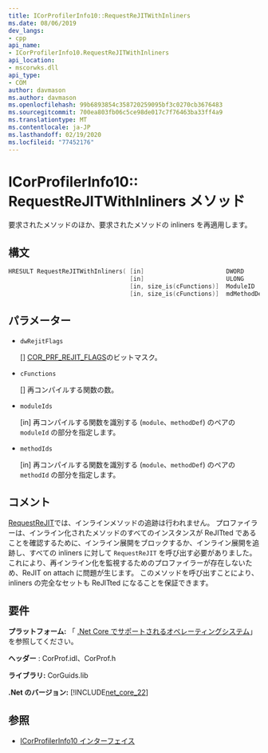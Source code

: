 ```yaml
---
title: ICorProfilerInfo10::RequestReJITWithInliners
ms.date: 08/06/2019
dev_langs:
- cpp
api_name:
- ICorProfilerInfo10.RequestReJITWithInliners
api_location:
- mscorwks.dll
api_type:
- COM
author: davmason
ms.author: davmason
ms.openlocfilehash: 99b6893854c358720259095bf3c0270cb3676483
ms.sourcegitcommit: 700ea803fb06c5ce98de017c7f76463ba33ff4a9
ms.translationtype: MT
ms.contentlocale: ja-JP
ms.lasthandoff: 02/19/2020
ms.locfileid: "77452176"
---
```

# <a name="icorprofilerinfo10requestrejitwithinliners-method"></a>ICorProfilerInfo10:: RequestReJITWithInliners メソッド

要求されたメソッドのほか、要求されたメソッドの inliners を再適用します。

## <a name="syntax"></a>構文

```cpp
HRESULT RequestReJITWithInliners( [in]                       DWORD       dwRejitFlags,
                                  [in]                       ULONG       cFunctions,
                                  [in, size_is(cFunctions)]  ModuleID    moduleIds[],
                                  [in, size_is(cFunctions)]  mdMethodDef methodIds[]);
```

## <a name="parameters"></a>パラメーター

- `dwRejitFlags`

  \[] [COR_PRF_REJIT_FLAGS](cor-prf-rejit-flags-enumeration.md)のビットマスク。

- `cFunctions`

  \[] 再コンパイルする関数の数。

- `moduleIds`

  \[in] 再コンパイルする関数を識別する (`module`、`methodDef`) のペアの `moduleId` の部分を指定します。

- `methodIds`

  \[in] 再コンパイルする関数を識別する (`module`、`methodDef`) のペアの `methodId` の部分を指定します。

## <a name="remarks"></a>コメント

[RequestReJIT](icorprofilerinfo4-requestrejit-method.md)では、インラインメソッドの追跡は行われません。 プロファイラーは、インライン化されたメソッドのすべてのインスタンスが ReJITted であることを確認するために、インライン展開をブロックするか、インライン展開を追跡し、すべての inliners に対して `RequestReJIT` を呼び出す必要がありました。 これにより、再インライン化を監視するためのプロファイラーが存在しないため、ReJIT on attach に問題が生じます。 このメソッドを呼び出すことにより、inliners の完全なセットも ReJITted になることを保証できます。

## <a name="requirements"></a>要件

**プラットフォーム:** 「 [.Net Core でサポートされるオペレーティングシステム](../../../core/install/dependencies.md?pivots=os-windows)」を参照してください。

**ヘッダー** : CorProf.idl、CorProf.h

**ライブラリ:** CorGuids.lib

**.Net のバージョン:** [!INCLUDE[net_core_22](../../../../includes/net-core-30-md.md)]

## <a name="see-also"></a>参照

- [ICorProfilerInfo10 インターフェイス](icorprofilerinfo10-interface.md)
